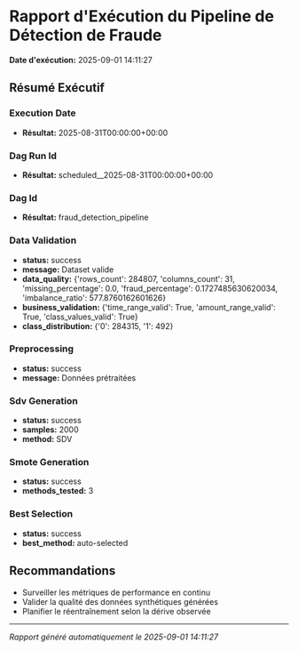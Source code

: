 # Rapport d'Exécution du Pipeline de Détection de Fraude
**Date d'exécution:** 2025-09-01 14:11:27

## Résumé Exécutif

### Execution Date

- **Résultat:** 2025-08-31T00:00:00+00:00

### Dag Run Id

- **Résultat:** scheduled__2025-08-31T00:00:00+00:00

### Dag Id

- **Résultat:** fraud_detection_pipeline

### Data Validation

- **status:** success
- **message:** Dataset valide
- **data_quality:** {'rows_count': 284807, 'columns_count': 31, 'missing_percentage': 0.0, 'fraud_percentage': 0.1727485630620034, 'imbalance_ratio': 577.8760162601626}
- **business_validation:** {'time_range_valid': True, 'amount_range_valid': True, 'class_values_valid': True}
- **class_distribution:** {'0': 284315, '1': 492}

### Preprocessing

- **status:** success
- **message:** Données prétraitées

### Sdv Generation

- **status:** success
- **samples:** 2000
- **method:** SDV

### Smote Generation

- **status:** success
- **methods_tested:** 3

### Best Selection

- **status:** success
- **best_method:** auto-selected

## Recommandations

- Surveiller les métriques de performance en continu
- Valider la qualité des données synthétiques générées
- Planifier le réentraînement selon la dérive observée

---
*Rapport généré automatiquement le 2025-09-01 14:11:27*
